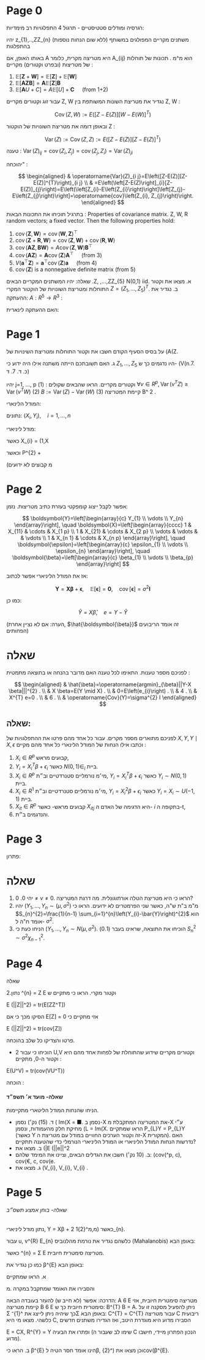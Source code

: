 # Page 0

רגרסיה ומודלים סטטיסטיים - תרגול 4
התפלגויות רב מימדיות:

יהיו z_{1},..,ZZ_{n} משתנים מקריים המפולגים במשותף (ללא שום הנחות נוספות) בהתפלגות

באותו האופן, אם A היא מטריצה מקרית, כלומר A_{ij} הוא מ^מ . תכונות של תוחלות של מטריצות (ובפרט וקטורים) מקריים :

1. $\mathbb{E}[\boldsymbol{Z}+\boldsymbol{W}]=\mathbb{E}[\boldsymbol{Z}]+\mathbb{E}[\boldsymbol{W}]$
2. $\mathbb{E}[\boldsymbol{A} \boldsymbol{Z} \boldsymbol{B}]=\boldsymbol{A} \mathbb{E}[\boldsymbol{Z}] \boldsymbol{B}$
3. $\mathbb{E}[\boldsymbol{A} U+C]=A \mathbb{E}[U]+\boldsymbol{C} \quad$ (from 1+2)

עבור זוג וקטורים מקריים Z, W נגדיר את מטריצת השונות המשותפת בין Z, W :

$$
\operatorname{Cov}(Z, W):=E\left([Z-E(Z)][W-E(W)]^{T}\right)
$$

ובאופן דומה את מטריצת השונויות של הוקטור Z :

$$
\operatorname{Var}(Z):=\operatorname{Cov}(Z, Z):=E\left([Z-E(Z)][Z-E(Z)]^{T}\right)
$$

טענה : $\operatorname{Var}(Z)_{i j}=\operatorname{cov}\left(Z_{i}, Z_{j}\right)=\operatorname{cov}\left(Z_{j}, Z_{i}\right)=\operatorname{Var}(Z)_{j i}$

יהוכחה" :

$$
\begin{aligned}
& \operatorname{Var}(Z)_{i j}=E\left([Z-E(Z)][Z-E(Z)]^{T}\right)_{i j} \\
& =E\left(\left[Z-E(Z)\right]_{i}[Z-E(Z)]_{j}\right)=E\left(\left[Z_{i}-E\left(Z_{i}\right)\right]\left[Z_{j}-E\left(Z_{j}\right)\right]=\operatorname{cov}\left(Z_{i}, Z_{j}\right)\right.
\end{aligned}
$$

בתרגיל תוכיחו את התכונות הבאות :
Properties of covariance matrix. Z, W, R random vectors; a fixed vector. Then the following properties hold:

1. $\operatorname{cov}(\boldsymbol{Z}, \boldsymbol{W})=\operatorname{cov}(\boldsymbol{W}, \boldsymbol{Z})^{\top}$
2. $\operatorname{cov}(\boldsymbol{Z}+\boldsymbol{R}, \boldsymbol{W})=\operatorname{cov}(\boldsymbol{Z}, \boldsymbol{W})+\operatorname{cov}(\boldsymbol{R}, \boldsymbol{W})$
3. $\operatorname{cov}(\boldsymbol{A} \boldsymbol{Z}, \boldsymbol{B} \boldsymbol{W})=A \operatorname{cov}(\boldsymbol{Z}, \boldsymbol{W}) \boldsymbol{B}^{\top}$
4. $\operatorname{cov}(\boldsymbol{A} \boldsymbol{Z})=\boldsymbol{A} \operatorname{cov}(\boldsymbol{Z}) \boldsymbol{A}^{\top} \quad$ (from 3)
5. $V\left(\boldsymbol{a}^{\top} \boldsymbol{Z}\right)=\boldsymbol{a}^{\top} \operatorname{cov}(\boldsymbol{Z}) \boldsymbol{a} \quad$ (from 4)
6. $\operatorname{cov}(\boldsymbol{Z})$ is a nonnegative definite matrix (from 5)

שאלה:
יהיו המשתנים המקריים הבאים .Z, ,...,ZZ_{5} N(0,1) iid.
א. מצאו את וקטור התוחלות ומטריצת השונויות של הוקטור המקרי $Z=\left(Z_{1}, \ldots, Z_{5}\right)^{T}$.
ב. נגדיר את ההעתקה: $A: R^{5} \rightarrow R^{3}$ :

האם ההעתקה לינארית:

# Page 1

על בסיס הסעיף הקודם חשבו את וקטור התוחלות ומטריצת השינויות של (A(Z.

ג. האם תשובתכם הייתה משתנה אילו היה ידוע כי $Z_{1}, \ldots, Z_{5}$ היו נדגמים כך ש- (V(n.7. כ. ד. 7. ד)

יהיו j=1, ..., p וקטורים מקריים. הראו שהבאים שקולים :
(1) $\forall v \in R^{p}, \operatorname{Var}\left(v^{T} Z\right) \geq \operatorname{Var}\left(v^{T} W\right)$
(2) $B:=\operatorname{Var}(Z)-\operatorname{Var}(W)$
(3) קיימת המטריצה B^ 2 .

המודל הלינארי:

נתונים: $\left(X_{i}, Y_{i}\right), \quad i=1, \ldots, n$

מודל ליניארי:

כאשר X_{i} = (1,X

וכאשר P^{2} +

(מ קבוצים לא ידועים

# Page 2

אפשר לקבל ייצוג קומפקטי בעזרת כתיב מטריצות. נזמן:

$$
\boldsymbol{Y}=\left[\begin{array}{c}
Y_{1} \\
\vdots \\
Y_{n}
\end{array}\right], \quad \boldsymbol{X}=\left[\begin{array}{cccc}
1 & X_{11} & \cdots & X_{1 p} \\
1 & X_{21} & \cdots & X_{2 p} \\
\vdots & \vdots & & \vdots \\
1 & X_{n 1} & \cdots & X_{n p}
\end{array}\right], \quad \boldsymbol{\epsilon}=\left[\begin{array}{c}
\epsilon_{1} \\
\vdots \\
\epsilon_{n}
\end{array}\right], \quad \boldsymbol{\beta}=\left[\begin{array}{c}
\beta_{1} \\
\vdots \\
\beta_{p}
\end{array}\right]
$$

אז את המודל הליניארי אפשר לכתוב:

$$
\boldsymbol{Y}=\boldsymbol{X} \boldsymbol{\beta}+\boldsymbol{\epsilon}, \quad \mathbb{E}[\boldsymbol{\epsilon}]=\mathbf{0}, \quad \operatorname{cov}[\boldsymbol{\epsilon}]=\sigma^{2} \boldsymbol{I}
$$

כמו כן:

$$
\hat{Y}=X \hat{\beta}, \quad e=Y-\hat{Y}
$$

(הערה: אם לא נציין אחרת, $\hat{\boldsymbol{\beta}}$ זה אומד הריבועים הפחותים)

# שאלה 

לפניכם מספר טענות. התאימו לכל טענה האם מדובר בהנחה או בתוצאה מתמטית :

$$
\begin{aligned}
& \hat{\beta}=\operatorname{argmin}_{\beta}||Y-X \beta|||^{2} . \\
& X \beta=E(Y \mid X) . \\
& 0=E\left(e_{i}\right) . \\
& 4 . \\
& X^{T} e=0 . \\
& 6 . \\
& \operatorname{Cov}(Y)=\sigma^{2} I
\end{aligned}
$$

## שאלה:

לפניכם מתוארים מספר מקרים. עבור כל אחד מהם פרטו את ההתפלגויות של $X, Y, Y \mid X, \epsilon$ וכתבו אילו הנחות של המודל הלינארי כל אחד מהם מקיים :

1. $X_{i} \in R^{p}$ קבּועים מראש,
2. $Y_{i}=X_{i}^{T} \beta+\epsilon_{i}$ כאשר $N(0,1) \in_{i}$ ביית.
3. $X_{i} \in R^{p}$ מי׳מ נורמליים סטנרדטיים וב״ת, $Y_{i}=X_{i}^{T} \beta+\epsilon_{i}$ כאשר $Y_{i} \sim N(0,1)$ ביית.
4. $X_{i} \in R^{1}$ מי׳מ נורמליים סטנרדטיים וב״ת, $Y_{i}=X_{i}^{2} \beta+\epsilon_{i}$ כאשר $Y_{i}=X_{i} \sim U(-1,1)$ ביית.
5. $X_{i t} \in R^{p}$ קבּועים מראש- כאשר $X_{i t j}$ היא הדגימה של האדם ה- $i$ בתקופה ה-t,
6. והנדגמים ב״ת.

# Page 3

פתרון:

# שאלה 

1. יהי 0. $0 \neq v \neq 0$. הראו כי היא מטריצת הטלה אורתוגונלית. מה דרגת המטריצה?
2. יהיו $\left(Y_{1}, \ldots, Y_{n} \sim\left(\mu, \sigma^{2}\right)\right.$ מ"מ ב"ת ש"ה, כאשר שני הפרמטרים לא ידועים. הראו כי $S_{n}^{2}=\frac{1}{n-1} \sum_{i=1}^{n}\left(Y_{i}-\bar{Y}\right)^{2}$ הוא אומד ח"ה ל- $\sigma^{2}$.
3. הניחו כעת כי $\left(Y_{1}, \ldots, Y_{n} \sim N\left(\mu, \sigma^{2}\right)\right.$. הוכיחו את התוצאה, שראינו בעבר
(0.1) $S_{n}^{2} \sim \sigma^{2} \chi_{n-1}^{2}$.

# Page 4

שאלה

2.נתון ^{n} = Z E וקטור מקרי. הראו כי מתקיים ש

E (||Z||^2) = tr(E[ZZ^T])

הסיקו מכך כי אם E[Z] = 0 אזי מתקיים כי

E (||Z||^2) = tr(cov[Z])

פרטו והצדיקו כל שלב בהוכחה.

- 2 הוכיחו כי עבור U,V וקטורים מקריים שידוע שהתוחלת של לפחות אחד מהם היא וקטור ה-0, מתקיים :

E(U^V) = tr(cov(VU^T))

הוכחה :

#### שאלה- מועד א׳ תשפ״ד

הניחו שהנחות המודל הליטארי מתקיימות.

- ד. (15) נק׳) נסמן ( Im(X = ■. נסמן ב-X את המטריצה המתקבלת מ-X ע״י מחיקת חלק מהעמודות, ונסמן (L = Im(X. הראו שמתקיים P_{L}Y = P_{L}Y (כאשר Y זה וקטור הערכים החוויים במודל עם מטריצת ה-X המקורית). האם נדרשות הנחות המודל הליניארי או המודל הליניארי הנורמלי כדי שהטענה תתקיים?
- ב. מצאו את (|E (||e||^2
- ב. (10 נק׳) חשבו את הגדלים הבאים, וציינו את המימד שלהם: (cov(^p, c), cov(€, c, cov(e.
- ג. מצאו את (V_{i}, V_{i}, V_{i} .

# Page 5

###### שאלה- בוחן אמצע תשס״ב

נתון מודל ליניארי, Y = Xβ + 2 כאשר (מ,מ^{2}1_{n}.

עבור u, v^{R} E_{n} כלשהם נגדיר את נורמת מהלנוביס (Mahalanobis) באופן הבא:

כאשר ^{n} = Σ E מטריצה סימטרית חיובית.

כמו כן נגדיר את β^{E} באופן הבא:

א. הראו שמתקיים

והסבירו את האומד שמתקבל במקרה .מ

הדרכה: אפשר (לא חייב ש) להעזר בעובדה הבאה: A 6 E מטריצה סימטרית חיובית, אזי קיימת מטריצה B 6 E סימטרית חיובית כך ש: B^{T} B = A. ניתן להפעיל מסקנה זו על Σ כך שיהיה ניתן לייצג את ^{1}־Σ באופן הבא: C^{T} = C^{T} עבור מטריצה C ריבועית כלשהי. מצאו מי היא C, הסבירו מדוע היא מוגדרת היטב, ואז הגדירו משתנים חדשים

E = CX, R^{Y} = Y ופתרו את הבעיה (שימו לב שעבור ה C הנכון הפתרון מיידי, חישבו מדוע).

ב. הראו כי β^{E} הינו אומד חסר הטיה לβ, וכן מצאו את (^{2}cov(β^{E}.

